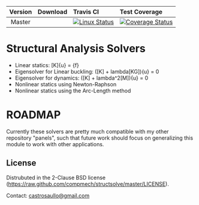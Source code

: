 |  Version	| Download | Travis CI | Test Coverage |
| :-------:	| :--- 	   | :---      | :---          |
|   Master	|          | [![Linux Status](https://img.shields.io/travis/compmech/structsolve/master.svg)](https://travis-ci.org/compmech/structsolve) | [![Coverage Status](https://coveralls.io/repos/github/compmech/structsolve/badge.svg?branch=master)](https://coveralls.io/github/compmech/structsolve?branch=master) |


Structural Analysis Solvers
===========================

- Linear statics: [K]{u} = {f}
- Eigensolver for Linear buckling: ([K] + lambda[KG]){u} = 0
- Eigensolver for dynamics: ([K] + lambda^2[M]){u} = 0
- Nonlinear statics using Newton-Raphson 
- Nonlinear statics using the Arc-Length method


ROADMAP
=======

Currently these solvers are pretty much compatible with my other repository
"panels", such that future work should focus on generalizing this module to
work with other applications.


License
-------
Distrubuted in the 2-Clause BSD license (https://raw.github.com/compmech/structsolve/master/LICENSE).

Contact: castrosaullo@gmail.com

